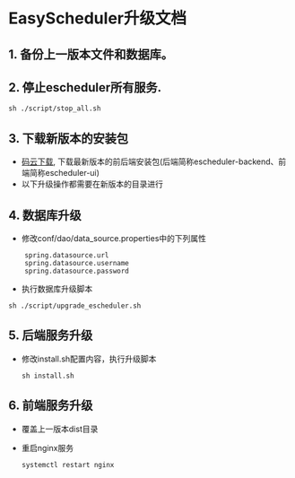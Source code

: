 
# EasyScheduler升级文档

## 1. 备份上一版本文件和数据库。

## 2. 停止escheduler所有服务.

 `sh ./script/stop_all.sh`

## 3. 下载新版本的安装包

- [码云下载](https://gitee.com/easyscheduler/EasyScheduler/attach_files), 下载最新版本的前后端安装包(后端简称escheduler-backend、前端简称escheduler-ui)
- 以下升级操作都需要在新版本的目录进行

## 4. 数据库升级
- 修改conf/dao/data_source.properties中的下列属性

```
    spring.datasource.url
    spring.datasource.username
    spring.datasource.password
```

- 执行数据库升级脚本

`sh ./script/upgrade_escheduler.sh`

## 5. 后端服务升级

- 修改install.sh配置内容，执行升级脚本
  
  `sh install.sh`

## 6. 前端服务升级
- 覆盖上一版本dist目录
- 重启nginx服务
  
    `systemctl restart nginx`